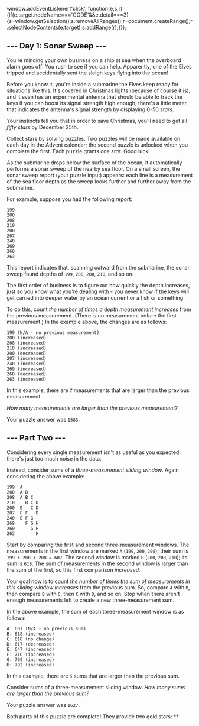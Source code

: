 window.addEventListener('click', function(e,s,r){if(e.target.nodeName==='CODE'&&e.detail===3){s=window.getSelection();s.removeAllRanges();r=document.createRange();r.selectNodeContents(e.target);s.addRange(r);}});

\--- Day 1: Sonar Sweep ---
---------------------------

You're minding your own business on a ship at sea when the overboard alarm goes off! You rush to see if you can help. Apparently, one of the Elves tripped and accidentally sent the sleigh keys flying into the ocean!

Before you know it, you're inside a submarine the Elves keep ready for situations like this. It's covered in Christmas lights (because of course it is), and it even has an experimental antenna that should be able to track the keys if you can boost its signal strength high enough; there's a little meter that indicates the antenna's signal strength by displaying 0-50 _stars_.

Your instincts tell you that in order to save Christmas, you'll need to get all _fifty stars_ by December 25th.

Collect stars by solving puzzles. Two puzzles will be made available on each day in the Advent calendar; the second puzzle is unlocked when you complete the first. Each puzzle grants _one star_. Good luck!

As the submarine drops below the surface of the ocean, it automatically performs a sonar sweep of the nearby sea floor. On a small screen, the sonar sweep report (your puzzle input) appears: each line is a measurement of the sea floor depth as the sweep looks further and further away from the submarine.

For example, suppose you had the following report:

    199
    200
    208
    210
    200
    207
    240
    269
    260
    263


This report indicates that, scanning outward from the submarine, the sonar sweep found depths of `199`, `200`, `208`, `210`, and so on.

The first order of business is to figure out how quickly the depth increases, just so you know what you're dealing with - you never know if the keys will get carried into deeper water by an ocean current or a fish or something.

To do this, count _the number of times a depth measurement increases_ from the previous measurement. (There is no measurement before the first measurement.) In the example above, the changes are as follows:

    199 (N/A - no previous measurement)
    200 (increased)
    208 (increased)
    210 (increased)
    200 (decreased)
    207 (increased)
    240 (increased)
    269 (increased)
    260 (decreased)
    263 (increased)


In this example, there are _`7`_ measurements that are larger than the previous measurement.

_How many measurements are larger than the previous measurement?_

Your puzzle answer was `1583`.

\--- Part Two ---
-----------------

Considering every single measurement isn't as useful as you expected: there's just too much noise in the data.

Instead, consider sums of a _three-measurement sliding window_. Again considering the above example:

    199  A      
    200  A B    
    208  A B C  
    210    B C D
    200  E   C D
    207  E F   D
    240  E F G  
    269    F G H
    260      G H
    263        H


Start by comparing the first and second three-measurement windows. The measurements in the first window are marked `A` (`199`, `200`, `208`); their sum is `199 + 200 + 208 = 607`. The second window is marked `B` (`200`, `208`, `210`); its sum is `618`. The sum of measurements in the second window is larger than the sum of the first, so this first comparison _increased_.

Your goal now is to count _the number of times the sum of measurements in this sliding window increases_ from the previous sum. So, compare `A` with `B`, then compare `B` with `C`, then `C` with `D`, and so on. Stop when there aren't enough measurements left to create a new three-measurement sum.

In the above example, the sum of each three-measurement window is as follows:

    A: 607 (N/A - no previous sum)
    B: 618 (increased)
    C: 618 (no change)
    D: 617 (decreased)
    E: 647 (increased)
    F: 716 (increased)
    G: 769 (increased)
    H: 792 (increased)


In this example, there are _`5`_ sums that are larger than the previous sum.

Consider sums of a three-measurement sliding window. _How many sums are larger than the previous sum?_

Your puzzle answer was `1627`.

Both parts of this puzzle are complete! They provide two gold stars: \*\*

